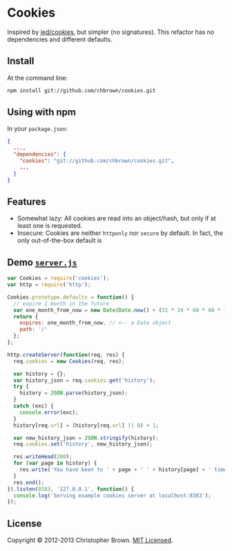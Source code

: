 # Cookies

Inspired by [jed/cookies](https://github.com/jed/cookies), but simpler (no signatures).
This refactor has no dependencies and different defaults.

## Install

At the command line:

```bash
npm install git://github.com/chbrown/cookies.git
```

## Using with npm

In your `package.json`:

```json
{
  ...,
  "dependencies": {
    "cookies": "git://github.com/chbrown/cookies.git",
    ...
  }
}
```

## Features

* Somewhat lazy: All cookies are read into an object/hash, but only if at least one is requested.
* Insecure: Cookies are neither `httponly` nor `secure` by default. In fact, the only out-of-the-box default is

## Demo [`server.js`](server.js)

```javascript
var Cookies = require('cookies');
var http = require('http');

Cookies.prototype.defaults = function() {
  // expire 1 month in the future
  var one_month_from_now = new Date(Date.now() + (31 * 24 * 60 * 60 * 1000));
  return {
    expires: one_month_from_now, // <-- a Date object
    path: '/'
  };
};

http.createServer(function(req, res) {
  req.cookies = new Cookies(req, res);

  var history = {};
  var history_json = req.cookies.get('history');
  try {
    history = JSON.parse(history_json);
  }
  catch (exc) {
    console.error(exc);
  }
  history[req.url] = (history[req.url] || 0) + 1;

  var new_history_json = JSON.stringify(history);
  req.cookies.set('history', new_history_json);

  res.writeHead(200);
  for (var page in history) {
    res.write('You have been to ' + page + ' ' + history[page] + ' times.\n');
  }
  res.end();
}).listen(8383, '127.0.0.1', function() {
  console.log('Serving example cookies server at localhost:8383');
});
```

## License

Copyright © 2012-2013 Christopher Brown. [MIT Licensed](LICENSE).
